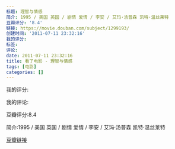 ```yaml
---
标题: 理智与情感
简介: 1995 / 美国 英国 / 剧情 爱情 / 李安 / 艾玛·汤普森 凯特·温丝莱特
豆瓣评分: '8.4'
链接: https://movie.douban.com/subject/1299193/
创建时间: '2011-07-11 23:32:16'
我的评分:
标签:
评论:
date: 2011-07-11 23:32:16
title: 看了电影 - 理智与情感
tags: [电影]
categories: []
---
```


我的评分:

我的评论:

豆瓣评分:8.4

简介:1995 / 美国 英国 / 剧情 爱情 / 李安 / 艾玛·汤普森 凯特·温丝莱特

[豆瓣链接](https://movie.douban.com/subject/1299193/)

